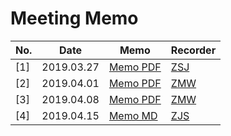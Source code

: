 # Meeting Memo
| No.        |    Date      |            Memo             |  Recorder |
| --------   |    -----     |            ----             |  -------  |
| [1]        | 2019.03.27   | [Memo PDF](/Meeting-Memo/2019.03.27.pdf) |  [ZSJ](https://github.com/MilkOreo)   |
| [2]        | 2019.04.01   | [Memo PDF](/Meeting-Memo/2019.04.01.pdf) |  [ZMW](https://github.com/zmwupgreat) |
| [3]        | 2019.04.08   | [Memo PDF](/Meeting-Memo/2019.04.08.pdf) |  [ZMW](https://github.com/zmwupgreat) |
| [4]        | 2019.04.15   | [Memo MD](/Meeting-Memo/2019.04.15.pdf)  |  [ZJS](https://github.com/zjs1224522500) |
